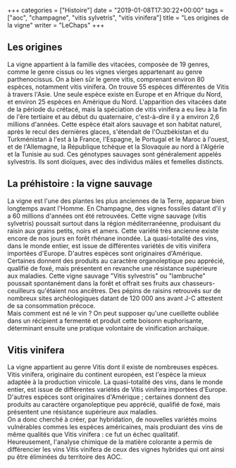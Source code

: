 +++
categories = ["Histoire"]
date = "2019-01-08T17:30:22+00:00"
tags = ["aoc", "champagne", "vitis sylvetris", "vitis vinifera"] 
title = "Les origines de la vigne"
writer = "LeChaps"
+++

## Les origines

La vigne appartient à la famille des vitacées, composée de 19 genres, comme le genre cissus ou les vignes vierges appartenant au genre parthenocissus. On a bien sûr le genre vitis, comprenant environ 80 espèces, notamment vitis vinifera. On trouve 55 espèces différentes de Vitis à travers l'Asie. Une seule espèce existe en Europe et en Afrique du Nord, et environ 25 espèces en Amérique du Nord. L'apparition des vitacées date de la période du crétacé, mais la spéciation de vitis vinifera a eu lieu à la fin de l'ère tertiaire et au début du quaternaire, c'est-à-dire il y a environ 2,6 millions d'années. Cette espèce était alors sauvage et son habitat naturel, après le recul des dernières glaces, s'étendait de l'Ouzbékistan et du Turkménistan à l'est à la France, l'Espagne, le Portugal et le Maroc à l'ouest, et de l'Allemagne, la République tchèque et la Slovaquie au nord à l'Algérie et la Tunisie au sud. Ces génotypes sauvages sont généralement appelés sylvestris. Ils sont dioïques, avec des individus mâles et femelles distincts.

## La préhistoire : la vigne sauvage

La vigne est l'une des plantes les plus anciennes de la Terre, apparue bien longtemps avant l'Homme. En Champagne, des vignes fossiles datant d'il y a 60 millions d'années ont été retrouvées. Cette vigne sauvage (vitis sylvetris) poussait surtout dans la région méditerranéenne, produisant du raisin aux grains petits, noirs et amers. Cette variété très ancienne existe encore de nos jours en forêt rhénane inondée. La quasi-totalité des vins, dans le monde entier, est issue de différentes variétés de vitis vinifera importées d'Europe. D'autres espèces sont originaires d'Amérique. Certaines donnent des produits au caractère organoleptique peu apprécié, qualifié de foxé, mais présentent en revanche une résistance supérieure aux maladies. Cette vigne sauvage "Vitis sylvestris" ou "lambruche" poussait spontanément dans la forêt et offrait ses fruits aux chasseurs-ceuilleurs qu'étaient nos ancêtres. Des pépins de raisins retrouvés sur de nombreux sites archéologiques datant de 120 000 ans avant J-C attestent de sa consommation précoce.  
Mais comment est né le vin ? On peut supposer qu'une cueillette oubliée dans un récipient a fermenté et produit cette boisonn euphorisante, déterminant ensuite une pratique volontaire de vinification archaïque.

## Vitis vinifera

La vigne appartient au genre Vitis dont il existe de nombreuses espèces. Vitis vinifera, originaire du continent européen, est l'espèce la mieux adaptée à la production vinicole. La quasi-totalité des vins, dans le monde entier, est issue de différentes variétés de Vitis vinifera importées d'Europe. D'autres espèces sont originaires d'Amérique ; certaines donnent des produits au caractère organoleptique peu apprécié, qualifié de foxé, mais présentent une résistance supérieure aux maladies.  
On a donc cherché à créer, par hybridation, de nouvelles variétés moins vulnérables commes les espèces américaines, mais produiant des vins de même qualités que Vitis vinifera : ce fut un échec qualitatif.  
Heureusement, l'analyse chimique de la matière colorante a permis de différencier les vins Vitis vinifera de ceux des vignes hybrides qui ont ainsi pu être éliminées du territoire des AOC.
